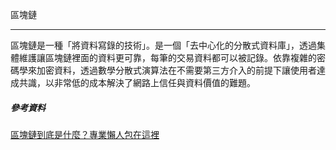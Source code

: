 區塊鏈

***

區塊鏈是一種「將資料寫錄的技術」。是一個「去中心化的分散式資料庫」，透過集體維護讓區塊鏈裡面的資料更可靠，每筆的交易資料都可以被記錄。依靠複雜的密碼學來加密資料，透過數學分散式演算法在不需要第三方介入的前提下讓使用者達成共識，以非常低的成本解決了網路上信任與資料價值的難題。



##### 參考資料

[區塊鏈到底是什麼？專業懶人包在這裡](https://www.mile.cloud/zh-hant/what-is-blockchain/)<br>
